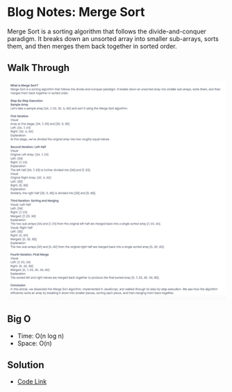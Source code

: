 # Blog Notes: Merge Sort

Merge Sort is a sorting algorithm that follows the divide-and-conquer paradigm. It breaks down an unsorted array into smaller sub-arrays, sorts them, and then merges them back together in sorted order.

## Walk Through

![Merge Sort](./mergeSort.png)

## Big O

- Time: O(n log n)
- Space: O(n)

## Solution

- [Code Link](./index.js)
